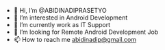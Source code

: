 - 👋 Hi, I’m @ABIDINADIPRASETYO
- 👀 I’m interested in Android Development
- 🌱 I’m currently work as IT Support
- 💞️ I’m looking for Remote Android Development Job
- 📫 How to reach me abidinadip@gmail.com

<!---
ABIDINADIPRASETYO/ABIDINADIPRASETYO is a ✨ special ✨ repository because its `README.md` (this file) appears on your GitHub profile.
You can click the Preview link to take a look at your changes.
--->
